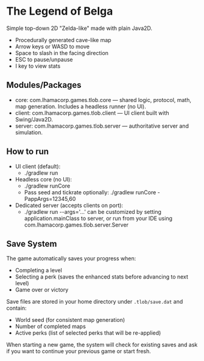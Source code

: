 # The Legend of Belga

Simple top-down 2D "Zelda-like" made with plain Java2D.

- Procedurally generated cave-like map
- Arrow keys or WASD to move
- Space to slash in the facing direction
- ESC to pause/unpause
- I key to view stats

## Modules/Packages
- core: com.lhamacorp.games.tlob.core — shared logic, protocol, math, map generation. Includes a headless runner (no UI).
- client: com.lhamacorp.games.tlob.client — UI client built with Swing/Java2D.
- server: com.lhamacorp.games.tlob.server — authoritative server and simulation.

## How to run
- UI client (default):
  - ./gradlew run
- Headless core (no UI):
  - ./gradlew runCore
  - Pass seed and tickrate optionally: ./gradlew runCore -PappArgs=12345,60
- Dedicated server (accepts clients on port):
  - ./gradlew run --args='...' can be customized by setting application.mainClass to server, or run from your IDE using com.lhamacorp.games.tlob.server.Server

## Save System
The game automatically saves your progress when:
- Completing a level
- Selecting a perk (saves the enhanced stats before advancing to next level)
- Game over or victory

Save files are stored in your home directory under `.tlob/save.dat` and contain:
- World seed (for consistent map generation)
- Number of completed maps
- Active perks (list of selected perks that will be re-applied)

When starting a new game, the system will check for existing saves and ask if you want to continue your previous game or start fresh.
